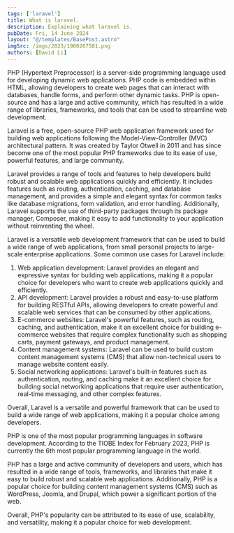 ```yaml
---
tags: ['laravel']
title: What is laravel.
description: Explaining what laravel is.
pubDate: Fri, 14 June 2024
layout: "@/templates/BasePost.astro"
imgSrc: /imgs/2023/1900267581.png
authors: [David Li]
---
```

PHP (Hypertext Preprocessor) is a server-side programming language used for developing dynamic web applications. PHP code is embedded within HTML, allowing developers to create web pages that can interact with databases, handle forms, and perform other dynamic tasks. PHP is open-source and has a large and active community, which has resulted in a wide range of libraries, frameworks, and tools that can be used to streamline web development.


Laravel is a free, open-source PHP web application framework used for building web applications following the Model-View-Controller (MVC) architectural pattern. It was created by Taylor Otwell in 2011 and has since become one of the most popular PHP frameworks due to its ease of use, powerful features, and large community.

Laravel provides a range of tools and features to help developers build robust and scalable web applications quickly and efficiently. It includes features such as routing, authentication, caching, and database management, and provides a simple and elegant syntax for common tasks like database migrations, form validation, and error handling. Additionally, Laravel supports the use of third-party packages through its package manager, Composer, making it easy to add functionality to your application without reinventing the wheel.


Laravel is a versatile web development framework that can be used to build a wide range of web applications, from small personal projects to large-scale enterprise applications. Some common use cases for Laravel include:

1. Web application development: Laravel provides an elegant and expressive syntax for building web applications, making it a popular choice for developers who want to create web applications quickly and efficiently.
2. API development: Laravel provides a robust and easy-to-use platform for building RESTful APIs, allowing developers to create powerful and scalable web services that can be consumed by other applications.
3. E-commerce websites: Laravel's powerful features, such as routing, caching, and authentication, make it an excellent choice for building e-commerce websites that require complex functionality such as shopping carts, payment gateways, and product management.
4. Content management systems: Laravel can be used to build custom content management systems (CMS) that allow non-technical users to manage website content easily.
5. Social networking applications: Laravel's built-in features such as authentication, routing, and caching make it an excellent choice for building social networking applications that require user authentication, real-time messaging, and other complex features.

Overall, Laravel is a versatile and powerful framework that can be used to build a wide range of web applications, making it a popular choice among developers.


PHP is one of the most popular programming languages in software development. According to the TIOBE Index for February 2023, PHP is currently the 6th most popular programming language in the world.

PHP has a large and active community of developers and users, which has resulted in a wide range of tools, frameworks, and libraries that make it easy to build robust and scalable web applications. Additionally, PHP is a popular choice for building content management systems (CMS) such as WordPress, Joomla, and Drupal, which power a significant portion of the web.

Overall, PHP's popularity can be attributed to its ease of use, scalability, and versatility, making it a popular choice for web development.


